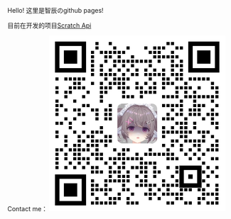 Hello! 这里是智辰のgithub pages!

目前在开发的项目[Scratch Api](https://github.com/scbackend/scbackendd)

Contact me：
![qrcode](https://github.com/mazhichen111/mazhichen111/blob/main/%E5%8D%95%E4%BA%BA%E4%BA%8C%E7%BB%B4%E7%A0%81.png?raw=true)
